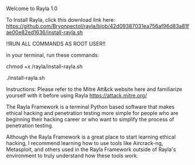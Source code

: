 Welcome to Rayla 1.0

To Install Rayla, click this download link here: https://github.com/Bryonpectol/rayla/blob/42d09387031ea756af96d83a81fae00e82ed1636/install-rayla.sh

!!RUN ALL COMMANDS AS ROOT USER!!

in your terminal, run these commands:

chmod +x /rayla/install-rayla.sh

./install-rayla.sh


Instructions:
Please refer to the Mitre Att&ck website here and familiarize yourself with it before using Rayla
https://attack.mitre.org/

The Rayla Framework is a terminal Python based software that makes ethical hacking and penetration testing more simple for people who are beginning their hacking career or who want to simplify the process of penetration testing.

Although the Rayla Framework is a great place to start learning ethical hacking, I recommend learning how to use tools like Aircrack-ng, Metasploit, and others used in the Rayla Framework outside of Rayla's environment to truly understand how these tools work.
